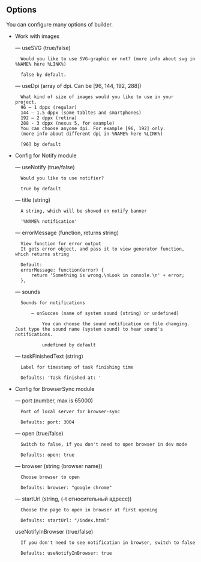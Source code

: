 
Options
-------

You can configure many options of builder.

* Work with images
    
    — useSVG (true/false)
    
        Would you like to use SVG-graphic or not? (more info about svg in %NAME% here %LINK%)

        false by default.


    — useDpi (array of dpi. Can be [96, 144, 192, 288])

        What kind of size of images would you like to use in your project.
        96 — 1 dppx (regular)
        144 — 1.5 dppx (some tabltes and smartphones)
        192 — 2 dppx (retina)
        288 - 3 dppx (nexus 5, for example)
        You can choose anyone dpi. For example [96, 192] only.
        (more info about different dpi in %NAME% here %LINK%)

        [96] by default


* Config for Notify module

    — useNotify (true/false)

        Would you like to use notifier?

        true by default

    
    — title (string)
    
        A string, which will be showed on notify banner
    
        '%NAME% notification'
    
    
    — errorMessage (function, returns string)

        View function for error output
        It gets error object, and pass it to view generator function, which returns string

        Default: 
        errorMessage: function(error) {
            return 'Something is wrong.\nLook in console.\n' + error;
        },
    

    — sounds 

        Sounds for notifications

            — onSucces (name of system sound (string) or undefined)

                You can choose the sound notification on file changing. Just type the sound name (system sound) to hear sound's notifications.

                undefined by default
        
    
    — taskFinishedText (string)

        Label for timestamp of task finishing time

        Defaults: 'Task finished at: '
        

* Config for BrowserSync module

    — port (number, max is 65000)
        
        Port of local server for browser-sync
        
        Defaults: port: 3004
    

    — open (true/false)
        
        Switch to false, if you don't need to open browser in dev mode
        
        Defaults: open: true
        

    — browser (string (browser name))    

        Choose browser to open

        Defaults: browser: "google chrome"

    
    — startUrl (string, (-t относительный адресс))

        Choose the page to open in browser at first opening
        
        Defaults: startUrl: "/index.html"

    
    useNotifyInBrowser (true/false)
        
        If you don't need to see notification in browser, switch to false
        
        Defaults: useNotifyInBrowser: true